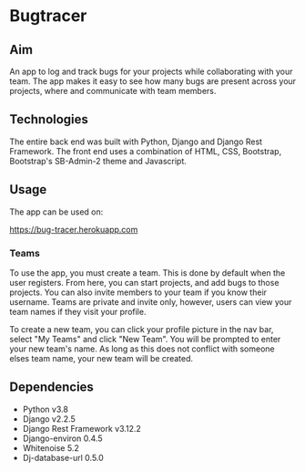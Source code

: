 # Bugtracer

## Aim

An app to log and track bugs for your projects while collaborating with your team. The app makes it easy to see how many bugs are present across your projects, where and communicate with team members.

## Technologies

The entire back end was built with Python, Django and Django Rest Framework. The front end uses a combination of HTML, CSS, Bootstrap, Bootstrap's SB-Admin-2 theme and Javascript.

## Usage

The app can be used on:

https://bug-tracer.herokuapp.com

### Teams

To use the app, you must create a team. This is done by default when the user registers. From here, you can start projects, and add bugs to those projects. You can also invite members to your team if you know their username. Teams are private and invite only, however, users can view your team names if they visit your profile.

To create a new team, you can click your profile picture in the nav bar, select "My Teams" and click "New Team". You will be prompted to enter your new team's name. As long as this does not conflict with someone elses team name, your new team will be created.

## Dependencies

- Python v3.8
- Django v2.2.5
- Django Rest Framework v3.12.2
- Django-environ 0.4.5
- Whitenoise 5.2
- Dj-database-url 0.5.0

